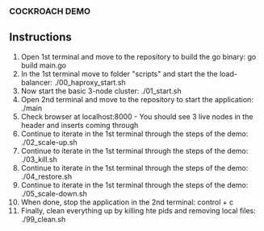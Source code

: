 ### COCKROACH DEMO ###



## Instructions ##

1. Open 1st terminal and move to the repository to build the go binary: go build main.go
2. In the 1st terminal move to folder "scripts" and start the the load-balancer: ./00_haproxy_start.sh
3. Now start the basic 3-node cluster: ./01_start.sh
4. Open 2nd terminal and move to the repository to start the application: ./main
5. Check browser at localhost:8000 - You should see 3 live nodes in the header and inserts coming through
6. Continue to iterate in the 1st terminal through the steps of the demo: ./02_scale-up.sh
7. Continue to iterate in the 1st terminal through the steps of the demo: ./03_kill.sh
8. Continue to iterate in the 1st terminal through the steps of the demo: ./04_restore.sh
9. Continue to iterate in the 1st terminal through the steps of the demo: ./05_scale-down.sh
11. When done, stop the application in the 2nd terminal: control + c
10. Finally, clean everything up by killing hte pids and removing local files: ./99_clean.sh